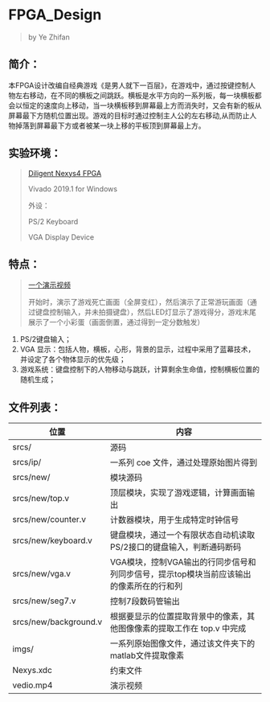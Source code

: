 # FPGA_Design
> by Ye Zhifan

## 简介：

本FPGA设计改编自经典游戏《是男人就下一百层》，在游戏中，通过按键控制人物左右移动，在不同的横板之间跳跃。横板是水平方向的一系列板，每一块横板都会以恒定的速度向上移动，当一块横板移到屏幕最上方而消失时，又会有新的板从屏幕最下方随机位置出现。游戏的目标时通过控制主人公的左右移动,从而防止人物掉落到屏幕最下方或者被某一块上移的平板顶到屏幕最上方。

## 实验环境：

> [Diligent Nexys4 FPGA](https://reference.digilentinc.com/reference/programmable-logic/nexys-4-ddr/start) 
>
> Vivado 2019.1 for Windows
>
> 外设：
>
> PS/2 Keyboard
>
> VGA Display Device

## 特点： 

> [一个演示视频](video.mp4)
>
> 开始时，演示了游戏死亡画面（全屏变红），然后演示了正常游玩画面（通过键盘控制输入，并未拍摄键盘），然后LED灯显示了游戏得分，游戏末尾展示了一个小彩蛋（画面倒置，通过得到一定分数触发）

1. PS/2键盘输入；  
2. VGA 显示：包括人物，横板，心形，背景的显示，过程中采用了蓝幕技术，并设定了各个物体显示的优先级；    
3. 游戏系统：键盘控制下的人物移动与跳跃，计算剩余生命值，控制横板位置的随机生成；

## 文件列表：

| 位置                  | 内容                                                         |
| --------------------- | ------------------------------------------------------------ |
| srcs/                 | 源码                                                         |
| srcs/ip/              | 一系列 coe 文件，通过处理原始图片得到                        |
| srcs/new/             | 模块源码                                                     |
| srcs/new/top.v        | 顶层模块，实现了游戏逻辑，计算画面输出                       |
| srcs/new/counter.v    | 计数器模块，用于生成特定时钟信号                             |
| srcs/new/keyboard.v   | 键盘模块，通过一个有限状态自动机读取PS/2接口的键盘输入，判断通码断码 |
| srcs/new/vga.v        | VGA模块，控制VGA输出的行同步信号和列同步信号，提示top模块当前应该输出的像素所在的行和列 |
| srcs/new/seg7.v       | 控制7段数码管输出                                            |
| srcs/new/background.v | 根据要显示的位置提取背景中的像素，其他图像像素的提取工作在 top.v 中完成 |
| imgs/                 | 一系列原始图像文件，通过该文件夹下的matlab文件提取像素       |
| Nexys.xdc             | 约束文件                                                     |
| vedio.mp4             | 演示视频                                                     |